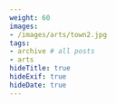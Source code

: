 ```yaml
---
weight: 60
images:
- /images/arts/town2.jpg
tags:
- archive # all posts
- arts
hideTitle: true
hideExif: true
hideDate: true
---
```

